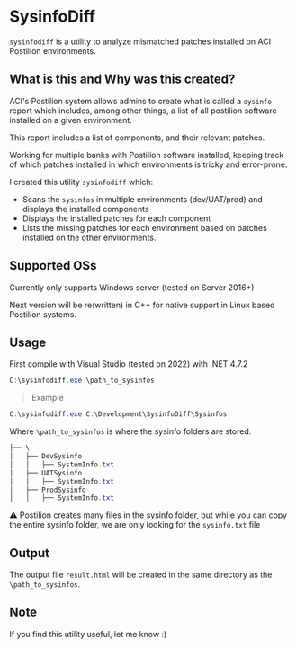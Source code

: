 <!-- title: SysinfoDiff -->
# SysinfoDiff

`sysinfodiff` is a utility to analyze mismatched patches installed on ACI Postilion environments.

## What is this and Why was this created?

ACI's Postilion system allows admins to create what is called a `sysinfo` report which includes, among other things, a list of all postilion software installed on a given environment.

This report includes a list of components, and their relevant patches.

Working for multiple banks with Postilion software installed, keeping track of which patches installed in which environments is tricky and error-prone.

I created this utility `sysinfodiff` which:
* Scans the `sysinfos` in multiple environments (dev/UAT/prod) and displays the installed components
* Displays the installed patches for each component
* Lists the missing patches for each environment based on patches installed on the other environments.

## Supported OSs
Currently only supports Windows server (tested on Server 2016+)

Next version will be re(written) in C++ for native support in Linux based Postilion systems.

## Usage

First compile with Visual Studio (tested on 2022) with .NET 4.7.2


```Powershell
C:\sysinfodiff.exe \path_to_sysinfos
```

>Example
```Powershell
C:\sysinfodiff.exe C:\Development\SysinfoDiff\Sysinfos
```
   Where `\path_to_sysinfos` is where the sysinfo folders are stored.

```powershell
├── \
│   ├── DevSysinfo
│   │   ├── SystemInfo.txt
│   ├── UATSysinfo
│   │   ├── SystemInfo.txt
│   ├── ProdSysinfo
│   │   ├── SystemInfo.txt
```


⚠️ Postilion creates many files in the sysinfo folder, but while you can copy the entire sysinfo folder, we are only looking for the `sysinfo.txt` file


## Output

The output file `result.html` will be created in the same directory as the `\path_to_sysinfos`.


## Note
If you find this utility useful, let me know :)
